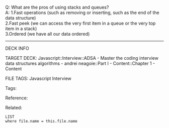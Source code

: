Q: What are the pros of using stacks and queues?  
A: 1.Fast operations (such as removing or inserting, such as the end of the data structure)  
2.Fast peek (we can access the very first item in a queue or the very top item in a stack)  
3.Ordered (we have all our data ordered)
<!--ID: 1690027054739-->

---

DECK INFO

TARGET DECK: Javascript::Interview::ADSA - Master the coding interview data structures algorithms - andrei neagoie::Part I - Content::Chapter 1 - Content

FILE TAGS: Javascript Interview

Tags:

Reference:

Related:

```dataview
LIST
where file.name = this.file.name
```
